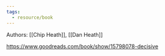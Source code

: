 ```yaml
---
tags:
  - resource/book
---
```


Authors: [[Chip Heath]], [[Dan Heath]]

https://www.goodreads.com/book/show/15798078-decisive
